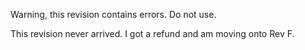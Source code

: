 Warning, this revision contains errors. Do not use.

This revision never arrived. I got a refund and am moving onto Rev F.
